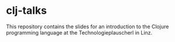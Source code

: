 # clj-talks

This repository contains the slides for an introduction to the Clojure programming language at the 
Technologieplauscherl in Linz.
